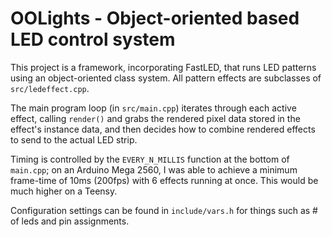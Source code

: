 # OOLights - Object-oriented based LED control system
This project is a framework, incorporating FastLED, that runs LED patterns using
an object-oriented class system. All pattern effects are subclasses of `src/ledeffect.cpp`.


The main program loop (in `src/main.cpp`) iterates through each active effect, calling `render()`
and grabs the rendered pixel data stored in the effect's instance data, and then decides how to
combine rendered effects to send to the actual LED strip.


Timing is controlled by the `EVERY_N_MILLIS` function at the bottom of `main.cpp`; on an Arduino Mega 2560,
I was able to achieve a minimum frame-time of 10ms (200fps) with 6 effects running at once.
This would be much higher on a Teensy.


Configuration settings can be found in `include/vars.h` for things such as # of leds and pin assignments.
